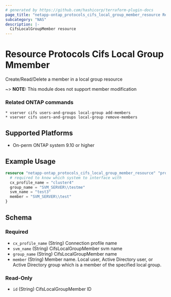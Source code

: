 ```yaml
---
# generated by https://github.com/hashicorp/terraform-plugin-docs
page_title: "netapp-ontap_protocols_cifs_local_group_member_resource Resource - terraform-provider-netapp-ontap"
subcategory: "NAS"
description: |-
  CifsLocalGroupMember resource
---
```


# Resource Protocols Cifs Local Group Mmember

Create/Read/Delete a member in a local group resource

~> **NOTE:** This module does not support member modification

### Related ONTAP commands
```commandline
* vserver cifs users-and-groups local-group add-members
* vserver cifs users-and-groups local-group remove-members
```
## Supported Platforms
* On-perm ONTAP system 9.10 or higher

## Example Usage

```terraform
resource "netapp-ontap_protocols_cifs_local_group_member_resource" "protocols_cifs_local_group_member" {
  # required to know which system to interface with
  cx_profile_name = "cluster4"
  group_name = "SVM_SERVER\\testme"
  svm_name = "test3"
  member = "SVM_SERVER\\test"
}
```
<!-- schema generated by tfplugindocs -->
## Schema

### Required

- `cx_profile_name` (String) Connection profile name
- `svm_name` (String) CifsLocalGroupMember svm name
- `group_name` (String) CifsLocalGroupMember name
- `member` (String) Member name. Local user, Active Directory user, or Active Directory group which is a member of the specified local group.

### Read-Only

- `id` (String) CifsLocalGroupMember ID


